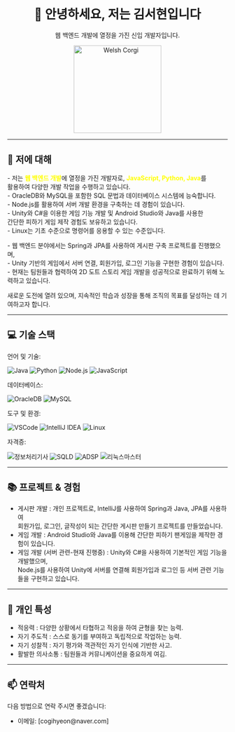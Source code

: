 <h1 align="center">👋 안녕하세요, 저는 김서현입니다</h1>
<p align="center">웹 백엔드 개발에 열정을 가진 신입 개발자입니다.</p>

<p align="center">
  <img src="https://media.giphy.com/media/IOwzBZrp0VIpdXkYDc/giphy.gif?cid=ecf05e477i8uy0jnf0r8w74j42x6epbvpnrqqutt51bygcdr&ep=v1_gifs_search&rid=giphy.gif&ct=g" alt="Welsh Corgi" width="200" />
</p>

<hr>

<h2>🚀 저에 대해</h2>
<p>
- 저는 <span style="color: yellow; font-weight: bold;">웹 백엔드 개발</span>에 열정을 가진 개발자로, <strong style="color: yellow;">JavaScript, Python, Java</strong>를<br>
  활용하여 다양한 개발 작업을 수행하고 있습니다.<br>
- OracleDB와 MySQL을 포함한 SQL 문법과 데이터베이스 시스템에 능숙합니다.<br>
- Node.js를 활용하여 서버 개발 환경을 구축하는 데 경험이 있습니다.<br>
- Unity와 C#을 이용한 게임 기능 개발 및 Android Studio와 Java를 사용한<br>
  간단한 피하기 게임 제작 경험도 보유하고 있습니다.<br>
- Linux는 기초 수준으로 명령어를 응용할 수 있는 수준입니다.
</p>
<p>
- 웹 백엔드 분야에서는 Spring과 JPA를 사용하여 게시판 구축 프로젝트를 진행했으며,<br>
- Unity 기반의 게임에서 서버 연결, 회원가입, 로그인 기능을 구현한 경험이 있습니다.<br>
- 현재는 팀원들과 협력하여 2D 도트 스토리 게임 개발을 성공적으로 완료하기 위해 노력하고 있습니다.
</p>
<p>새로운 도전에 열려 있으며, 지속적인 학습과 성장을 통해 조직의 목표를 달성하는 데 기여하고자 합니다.</p>

<hr>

<h2>💻 기술 스택</h2>
<p>언어 및 기술:</p>
<p>
  <img src="https://img.shields.io/badge/Java-007396?style=flat&logo=java&logoColor=white" alt="Java" />
  <img src="https://img.shields.io/badge/Python-3670A0?style=flat&logo=python&logoColor=ffdd54" alt="Python" />
  <img src="https://img.shields.io/badge/Node.js-339933?style=flat&logo=node.js&logoColor=white" alt="Node.js" />
  <img src="https://img.shields.io/badge/JavaScript-F7DF1E?style=flat&logo=javascript&logoColor=20232a" alt="JavaScript" />
</p>

<p>데이터베이스:</p>
<p>
  <img src="https://img.shields.io/badge/OracleDB-F80000?style=flat&logo=oracle&logoColor=white" alt="OracleDB" />
  <img src="https://img.shields.io/badge/MySQL-4479A1?style=flat&logo=mysql&logoColor=white" alt="MySQL" />
</p>

<p>도구 및 환경:</p>
<p>
  <img src="https://img.shields.io/badge/VSCode-007ACC?style=flat&logo=visual-studio-code&logoColor=white" alt="VSCode" />
  <img src="https://img.shields.io/badge/IntelliJ%20IDEA-000000?style=flat&logo=intellij-idea&logoColor=white" alt="IntelliJ IDEA" />
  <img src="https://img.shields.io/badge/Linux-FCC624?style=flat&logo=linux&logoColor=black" alt="Linux" />
</p>

<p>자격증:</p>
<p>
  <img src="https://img.shields.io/badge/정보처리기사-006400?style=flat&logo=certificate&logoColor=white" alt="정보처리기사" />
  <img src="https://img.shields.io/badge/SQLD-005C4D?style=flat&logo=database&logoColor=white" alt="SQLD" />
  <img src="https://img.shields.io/badge/ADSP-FF4F00?style=flat&logo=certification&logoColor=white" alt="ADSP" />
  <img src="https://img.shields.io/badge/리눅스마스터-003C5A?style=flat&logo=linux&logoColor=white" alt="리눅스마스터" />
</p>

<hr>

<h2>📚 프로젝트 & 경험</h2>
<ul>
  <li>게시판 개발 : 개인 프로젝트로, IntelliJ를 사용하여 Spring과 Java, JPA를 사용하여<br>
    회원가입, 로그인, 글작성이 되는 간단한 게시판 만들기 프로젝트를 만들었습니다.</li>
  <li>게임 개발 : Android Studio와 Java를 이용해 간단한 피하기 팬게임을 제작한 경험이 있습니다.</li>
  <li>게임 개발 (서버 관련-현재 진행중) : Unity와 C#을 사용하여 기본적인 게임 기능을 개발했으며,<br>
  Node.js를 사용하여 Unity에 서버를 연결해 회원가입과 로그인 등 서버 관련 기능들을 구현하고 있습니다.</li>
</ul>

<hr>

<h2>🧩 개인 특성</h2>
<ul>
  <li>적응력 : 다양한 상황에서 타협하고 적응을 하여 균형을 찾는 능력.</li>
  <li>자기 주도적 : 스스로 동기를 부여하고 독립적으로 작업하는 능력.</li>
  <li>자기 성찰적 : 자기 평가와 객관적인 자기 인식에 기반한 사고.</li>
  <li>활발한 의사소통 : 팀원들과 커뮤니케이션을 중요하게 여김.</li>
</ul>

<hr>

<h2>📫 연락처</h2>
<p>다음 방법으로 연락 주시면 좋겠습니다:</p>
<ul>
  <li>이메일: [cogihyeon@naver.com]</li>
</ul>
